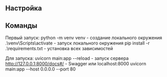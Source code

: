 ## Настройка

## Команды

Первый запуск:
python -m venv venv - создание локального окружения
.\venv\Scripts\activate - запуск локального окружения
pip install -r .\requirements.txt - установка всех зависимостей

<!--pip freeze > requirements.txt - соххранение локальных зависимостей-->
<!--py pip install git+https://github.com/fiztexlabs/librsp.git - установка библиотеки-->

Для запуска:
uvicorn main:app --reload - запуск сервера
http://127.0.0.1:8000/docs#/ - Swagger или localhost:8000
uvicorn main:app --host 0.0.0.0 --port 80
